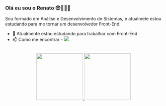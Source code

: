 ### Olá eu sou o Renato 😎🙌🙌🙌
Sou formado em Análise e Desenvolvimento de Sistemas, e atualmete estou estudando para me tornar um desenvolvedor Front-End.
   

- 🌱  Atualmente estou estudando para trabalhar com Front-End
- 📫 Como me encontrar - <a href="https://www.linkedin.com/in/renato-santos-693568127/?originalSubdomain=br"><img src="https://img.shields.io/badge/LinkedIn-0077B5?style=for-the-badge&logo=linkedin&logoColor=white"></a>

##

<div align="center">
  <a href="https://github.com/RenatoDevs">
  <img height="150px" src="https://github-readme-stats.vercel.app/api?username=RenatoDevs&show_icons=true&theme=dark&include_all_commits=true&count_private=true"/>
  <img height="150px" src="https://github-readme-stats.vercel.app/api/top-langs/?username=RenatoDevs&layout=compact&langs_count=7&theme=dark"/>
  
</div>
  
##
  

  

